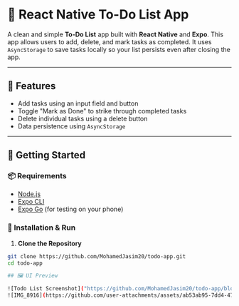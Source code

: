 # 📝 React Native To-Do List App

A clean and simple **To-Do List** app built with **React Native** and **Expo**. This app allows users to add, delete, and mark tasks as completed. It uses `AsyncStorage` to save tasks locally so your list persists even after closing the app.

---

## 📱 Features

- Add tasks using an input field and button
- Toggle "Mark as Done" to strike through completed tasks
- Delete individual tasks using a delete button
- Data persistence using `AsyncStorage`

---

## 🚀 Getting Started

### 📦 Requirements

- [Node.js](https://nodejs.org/)
- [Expo CLI](https://docs.expo.dev/get-started/installation/)
- [Expo Go](https://expo.dev/client) (for testing on your phone)

### 🔧 Installation & Run

1. **Clone the Repository**

```bash
git clone https://github.com/MohamedJasim20/todo-app.git
cd todo-app

## 🖼️ UI Preview

![Todo List Screenshot]("https://github.com/MohamedJasim20/todo-app/blob/main/assets/IMG_8916.png")
![IMG_8916](https://github.com/user-attachments/assets/ab53ab95-7dd4-475c-92e0-ac9eed43f161)


